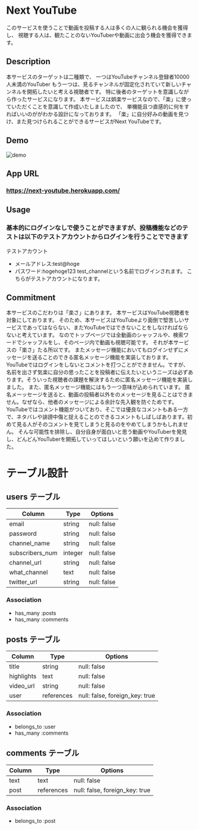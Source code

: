 # Next YouTube
このサービスを使うことで動画を投稿する人は多くの人に観られる機会を獲得し、
視聴する人は、観たことのないYouTuberや動画に出会う機会を獲得できます。

## Description
本サービスのターゲットは二種類で、
一つはYouTubeチャンネル登録者10000人未満のYouTuber
もう一つは、見るチャンネルが固定化されていて新しいチャンネルを開拓したいと考える視聴者です。
特に後者のターゲットを意識しながら作ったサービスになります。
本サービスは娯楽サービスなので、「楽」に使っていただくことを意識して作成いたしましたので、
単機能且つ直感的に何をすればいいのががわかる設計になっております。
「楽」に自分好みの動画を見つけ、また見つけられることができるサービスがNext YouTubeです。

## Demo
![demo](https://user-images.githubusercontent.com/74579887/105815770-c5335000-5ff6-11eb-960a-dbcfab781826.gif)

## App URL
### https://next-youtube.herokuapp.com/

## Usage
### 基本的にログインなしで使うことができますが、投稿機能などのテストは以下のテストアカウントからログインを行うことでできます
テストアカウント
 - メールアドレス:test@hoge
 - パスワード:hogehoge123
test_channelという名前でログインされます。
こちらがテストアカウントになります。

## Commitment
本サービスのこだわりは「楽さ」にあります。
本サービスはYouTube視聴者を対象にしております。
そのため、本サービスはYouTubeより面倒で堅苦しいサービスであってはならない、またYouTubeではできないことをしなければならないと考えています。
なのでトップページでは全動画のシャッフルや、検索ワードでシャッフルをし、そのページ内で動画も視聴可能です。
それが本サービスの「楽さ」たる所以です。
またメッセージ機能においてもログインせずにメッセージを送ることのできる匿名メッセージ機能を実装しております。
YouTubeではログインをしないとコメントを打つことができません。ですが、名前を出さず気楽に自分の思ったことを投稿者に伝えたいというニーズは必ずあります。そういった視聴者の課題を解決するために匿名メッセージ機能を実装しました。
また、匿名メッセージ機能にはもう一つ意味が込められています。
匿名メーッセージを送ると、動画の投稿者以外をのメッセージを見ることはできません。なぜなら、他者のメッセージによる余計な先入観を防ぐためです。
YouTubeではコメント機能がついており、そこでは優良なコメントもある一方で、ネタバレや誹謗中傷と捉えることのできるコメントもしばしばあります。初めて見る人がそのコメントを見てしまうと見るのをやめてしまうかもしれません。
そんな可能性を排除し、自分自身が面白いと思う動画やYouTuberを発見し、どんどんYouTuberを開拓していってほしいという願いを込めて作りました。


# テーブル設計

## users テーブル

| Column          | Type    | Options                        |
| --------------- | --------| -------------------------------|
| email           | string  | null: false                    |
| password        | string  | null: false                    |
| channel_name    | string  | null: false                    |
| subscribers_num | integer | null: false                    |
| channel_url     | string  | null: false                    |
| what_channel    | text    | null: false                    |
| twitter_url     | string  | null: false                    |

### Association

- has_many :posts
- has_many :comments

## posts テーブル

| Column     | Type       | Options                        |
| ---------- | ---------- | ------------------------------ |
| title      | string     | null: false                    |
| highlights | text       | null: false                    |
| video_url  | string     | null: false                    |
| user       | references | null: false, foreign_key: true |

### Association

- belongs_to  :user
- has_many    :comments

## comments テーブル

| Column     | Type       | Options                        |
| ---------- | ---------- | ------------------------------ |
| text       | text       | null: false                    |
| post       | references | null: false, foreign_key: true |

### Association
- belongs_to :post